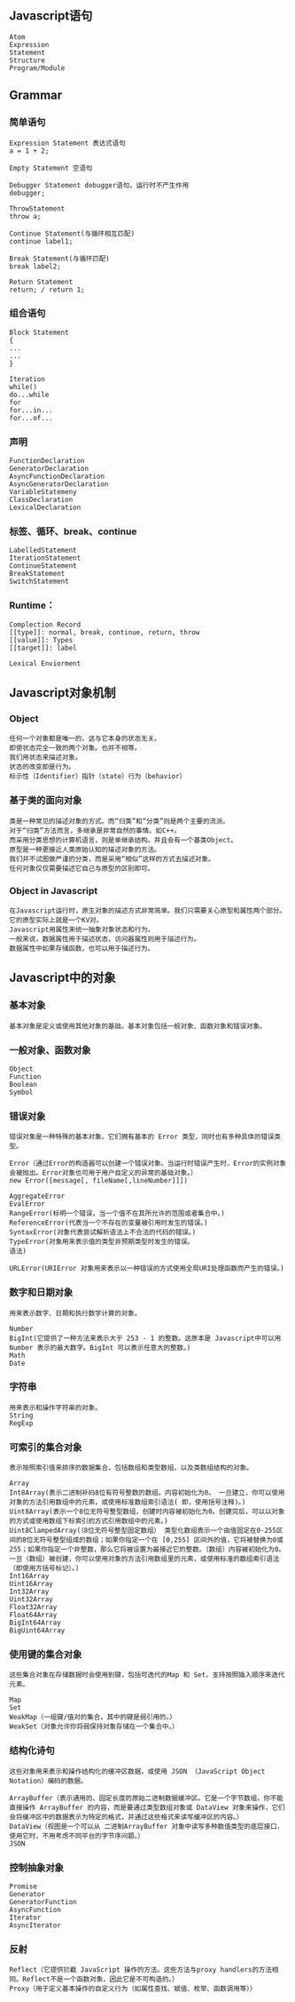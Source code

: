 ## Javascript语句
    Atom
    Expression
    Statement
    Structure
    Program/Module

## Grammar

### 简单语句
    Expression Statement 表达式语句
    a = 1 + 2;
    
    Empty Statement 空语句
    
    Debugger Statement debugger语句，运行时不产生作用
    debugger;
    
    ThrowStatement
    throw a;
    
    Continue Statement(与循环相互匹配)
    continue label1;

    Break Statement(与循环匹配)
    break label2;
    
    Return Statement
    return; / return 1;

### 组合语句
    Block Statement
    {
    ...
    ...
    }
    
    Iteration
    while()
    do...while
    for
    for...in...
    for...of...

### 声明
    FunctionDeclaration
    GeneratorDeclaration
    AsyncFunctionDeclaration
    AsyncGeneratorDeclaration
    VariableStatemeny
    ClassDeclaration
    LexicalDeclaration
    
### 标签、循环、break、continue
    LabelledStatement
    IterationStatement
    ContinueStatement
    BreakStatement
    SwitchStatement

### Runtime：
    Complection Record
    [[type]]: normal, break, continue, return, throw
    [[value]]: Types
    [[target]]: label
    
    Lexical Enviorment

## Javascript对象机制
### Object
    任何一个对象都是唯一的，这与它本身的状态无关。
    即使状态完全一致的两个对象。也并不相等。
    我们用状态来描述对象。
    状态的改变即是行为。
    标示性（Identifier）指针（state）行为（behavior）
    
### 基于类的面向对象
    类是一种常见的描述对象的方式。而“归类”和“分类”则是两个主要的流派。
    对于“归类”方法而言，多继承是非常自然的事情。如C++。
    而采用分类思想的计算机语言，则是单继承结构。并且会有一个基类Object。
    原型是一种更接近人类原始认知的描述对象的方法。
    我们并不试图做严谨的分类，而是采用“相似”这样的方式去描述对象。
    任何对象仅仅需要描述它自己与原型的区别即可。

### Object in Javascript
    在Javascript运行时，原生对象的描述方式非常简单。我们只需要关心原型和属性两个部分。
    它的原型实际上就是一个KV对。
    Javascript用属性来统一抽象对象状态和行为。
    一般来说，数据属性用于描述状态，访问器属性则用于描述行为。
    数据属性中如果存储函数，也可以用于描述行为。

## Javascript中的对象
### 基本对象
    基本对象是定义或使用其他对象的基础。基本对象包括一般对象、函数对象和错误对象。

### 一般对象、函数对象
    Object
    Function
    Boolean
    Symbol
### 错误对象
    错误对象是一种特殊的基本对象。它们拥有基本的 Error 类型，同时也有多种具体的错误类型。

    Error（通过Error的构造器可以创建一个错误对象。当运行时错误产生时，Error的实例对象会被抛出。Error对象也可用于用户自定义的异常的基础对象。）
    new Error([message[, fileName[,lineNumber]]])

    AggregateError
    EvalError
    RangeError(标明一个错误，当一个值不在其所允许的范围或者集合中。)
    ReferenceError(代表当一个不存在的变量被引用时发生的错误。)
    SyntaxError(对象代表尝试解析语法上不合法的代码的错误。)
    TypeError(对象用来表示值的类型非预期类型时发生的错误。
    语法)

    URLError(URIError 对象用来表示以一种错误的方式使用全局URI处理函数而产生的错误。)

### 数字和日期对象
    用来表示数字、日期和执行数学计算的对象。

    Number
    BigInt(它提供了一种方法来表示大于 253 - 1 的整数。这原本是 Javascript中可以用 Number 表示的最大数字。BigInt 可以表示任意大的整数。)
    Math
    Date

### 字符串
    用来表示和操作字符串的对象。
    String
    RegExp
    
### 可索引的集合对象
    表示按照索引值来排序的数据集合，包括数组和类型数组，以及类数组结构的对象。

    Array
    Int8Array(表示二进制补码8位有符号整数的数组。内容初始化为0。 一旦建立，你可以使用对象的方法引用数组中的元素，或使用标准数组索引语法( 即，使用括号注释)。)
    Uint8Array(表示一个8位无符号整型数组，创建时内容被初始化为0。创建完后，可以以对象的方式或使用数组下标索引的方式引用数组中的元素。)
    Uint8ClampedArray(（8位无符号整型固定数组） 类型化数组表示一个由值固定在0-255区间的8位无符号整型组成的数组；如果你指定一个在 [0,255] 区间外的值，它将被替换为0或255；如果你指定一个非整数，那么它将被设置为最接近它的整数。（数组）内容被初始化为0。一旦（数组）被创建，你可以使用对象的方法引用数组里的元素，或使用标准的数组索引语法（即使用方括号标记）。)
    Int16Array
    Uint16Array
    Int32Array
    Uint32Array
    Float32Array
    Float64Array
    BigInt64Array
    BigUint64Array
    
### 使用键的集合对象
    这些集合对象在存储数据时会使用到键，包括可迭代的Map 和 Set，支持按照插入顺序来迭代元素。

    Map
    Set
    WeakMap（一组键/值对的集合，其中的键是弱引用的。）
    WeakSet（对象允许你将弱保持对象存储在一个集合中。）

### 结构化诗句
    这些对象用来表示和操作结构化的缓冲区数据，或使用 JSON （JavaScript Object Notation）编码的数据。

    ArrayBuffer（表示通用的、固定长度的原始二进制数据缓冲区。它是一个字节数组，你不能直接操作 ArrayBuffer 的内容，而是要通过类型数组对象或 DataView 对象来操作，它们会将缓冲区中的数据表示为特定的格式，并通过这些格式来读写缓冲区的内容。）
    DataView（视图是一个可以从 二进制ArrayBuffer 对象中读写多种数值类型的底层接口，使用它时，不用考虑不同平台的字节序问题。）
    JSON
    
### 控制抽象对象
    Promise
    Generator
    GeneratorFunction
    AsyncFunction
    Iterator
    AsyncIterator
    
### 反射
    Reflect（它提供拦截 JavaScript 操作的方法。这些方法与proxy handlers的方法相同。Reflect不是一个函数对象，因此它是不可构造的。）
    Proxy（用于定义基本操作的自定义行为（如属性查找、赋值、枚举、函数调用等））
